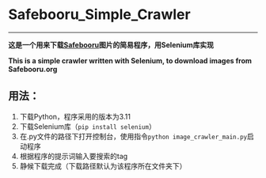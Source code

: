 # Safebooru_Simple_Crawler
----------
**这是一个用来下载[Safebooru](https://safebooru.org "Safebooru")图片的简易程序，用Selenium库实现**

**This is a simple crawler written with Selenium, to download images from Safebooru.org**

## 用法：
1. 下载Python，程序采用的版本为3.11
2. 下载Selenium库（`pip install selenium`）
3. 在.py文件的路径下打开控制台，使用指令`python image_crawler_main.py`启动程序
4. 根据程序的提示词输入要搜索的tag
5. 静候下载完成（下载路径默认为该程序所在文件夹下）

